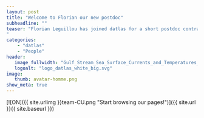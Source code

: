 ```yaml
---
layout: post
title: "Welcome to Florian our new postdoc"
subheadline: ""
teaser: "Florian Leguillou has joined datlas for a short postdoc contract.
"
categories:
    - "datlas"
    - "People"
header:
   image_fullwidth: "Gulf_Stream_Sea_Surface_Currents_and_Temperatures_NASA_SVS.jpg"
   logoalt: "logo_datlas_white_big.svg"
image:
   thumb: avatar-homme.png
show_meta: true
---
```

[![ON]({{ site.urlimg }}team-CU.png
 "Start browsing our pages!")]({{ site.url }}{{ site.baseurl }})